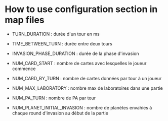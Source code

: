 How to use configuration section in map files
=============================================

* TURN_DURATION : durée d'un tour en ms
* TIME_BETWEEN_TURN : durée entre deux tours
* INVASION_PHASE_DURATION : durée de la phase d'invasion

* NUM_CARD_START : nombre de cartes avec lesquelles le joueur commence
* NUM_CARD_BY_TURN : nombre de cartes données par tour à un joueur
* NUM_MAX_LABORATORY : nombre max de laboratoires dans une partie    
* NUM_PA_TURN : nombre de PA par tour
* NUM_PLANET_INITIAL_INVASION : nombre de planètes envahies à chaque round d'invasion au début de la partie